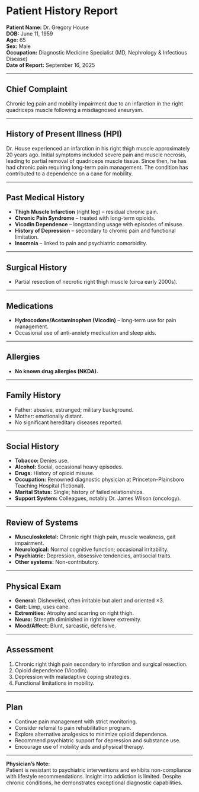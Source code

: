 # Patient History Report

**Patient Name:** Dr. Gregory House  
**DOB:** June 11, 1959  
**Age:** 65  
**Sex:** Male  
**Occupation:** Diagnostic Medicine Specialist (MD, Nephrology & Infectious Disease)  
**Date of Report:** September 16, 2025  

---

## Chief Complaint
Chronic leg pain and mobility impairment due to an infarction in the right quadriceps muscle following a misdiagnosed aneurysm.

---

## History of Present Illness (HPI)
Dr. House experienced an infarction in his right thigh muscle approximately 20 years ago. Initial symptoms included severe pain and muscle necrosis, leading to partial removal of quadriceps muscle tissue. Since then, he has had chronic pain requiring long-term pain management. The condition has contributed to a dependence on a cane for mobility.

---

## Past Medical History
- **Thigh Muscle Infarction** (right leg) – residual chronic pain.
- **Chronic Pain Syndrome** – treated with long-term opioids.
- **Vicodin Dependence** – longstanding usage with episodes of misuse.
- **History of Depression** – secondary to chronic pain and functional limitation.
- **Insomnia** – linked to pain and psychiatric comorbidity.

---

## Surgical History
- Partial resection of necrotic right thigh muscle (circa early 2000s).

---

## Medications
- **Hydrocodone/Acetaminophen (Vicodin)** – long-term use for pain management.
- Occasional use of anti-anxiety medication and sleep aids.

---

## Allergies
- **No known drug allergies (NKDA).**

---

## Family History
- Father: abusive, estranged; military background.
- Mother: emotionally distant.
- No significant hereditary diseases reported.

---

## Social History
- **Tobacco:** Denies use.  
- **Alcohol:** Social, occasional heavy episodes.  
- **Drugs:** History of opioid misuse.  
- **Occupation:** Renowned diagnostic physician at Princeton-Plainsboro Teaching Hospital (fictional).  
- **Marital Status:** Single; history of failed relationships.  
- **Support System:** Colleagues, notably Dr. James Wilson (oncology).

---

## Review of Systems
- **Musculoskeletal:** Chronic right thigh pain, muscle weakness, gait impairment.  
- **Neurological:** Normal cognitive function; occasional irritability.  
- **Psychiatric:** Depression, obsessive tendencies, antisocial traits.  
- **Other systems:** Non-contributory.

---

## Physical Exam
- **General:** Disheveled, often irritable but alert and oriented ×3.  
- **Gait:** Limp, uses cane.  
- **Extremities:** Atrophy and scarring on right thigh.  
- **Neuro:** Strength diminished in right lower extremity.  
- **Mood/Affect:** Blunt, sarcastic, defensive.

---

## Assessment
1. Chronic right thigh pain secondary to infarction and surgical resection.  
2. Opioid dependence (Vicodin).  
3. Depression with maladaptive coping strategies.  
4. Functional limitations in mobility.

---

## Plan
- Continue pain management with strict monitoring.  
- Consider referral to pain rehabilitation program.  
- Explore alternative analgesics to minimize opioid dependence.  
- Recommend psychiatric support for depression and substance use.  
- Encourage use of mobility aids and physical therapy.  

---

**Physician’s Note:**  
Patient is resistant to psychiatric interventions and exhibits non-compliance with lifestyle recommendations. Insight into addiction is limited. Despite chronic conditions, he demonstrates exceptional diagnostic capabilities.

